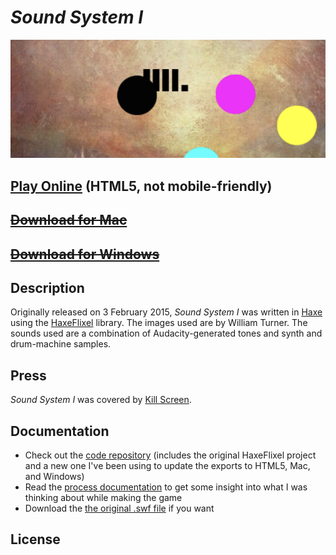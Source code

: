 # *Sound System I*

![Banner](images/sound-system-i-banner.png)

## [Play Online](https://www.pippinbarr.com/sound-system-i/web/) (HTML5, not mobile-friendly)
## ~~[Download for Mac](https://github.com/pippinbarr/sound-system-i/releases/tag/mac)~~
## ~~[Download for Windows](https://github.com/pippinbarr/sound-system-i/releases/tag/windows)~~

## Description
Originally released on 3 February 2015, *Sound System I* was written in [Haxe](http://haxe.org/) using the [HaxeFlixel](http://www.haxeflixel.com/) library. The images used are by William Turner. The sounds used are a combination of Audacity-generated tones and synth and drum-machine samples.

## Press
*Sound System I* was covered by [Kill Screen](https://killscreen.com/previously/articles/pippin-barr/).

## Documentation
* Check out the [code repository](https://github.com/pippinbarr/sound-system-i) (includes the original HaxeFlixel project and a new one I've been using to update the exports to HTML5, Mac, and Windows)
* Read the [process documentation](../process/) to get some insight into what I was thinking about while making the game
* Download the [the original .swf file](https://github.com/pippinbarr/sound-system-i/releases/tag/swf/) if you want

## License

